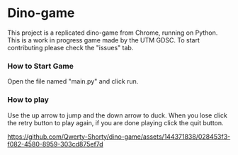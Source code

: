 # Dino-game
This project is a replicated dino-game from Chrome, running on Python. This is a work in progress game made by the UTM GDSC.
To start contributing please check the "issues" tab.

### How to Start Game
Open the file named "main.py" and click run.

### How to play
Use the up arrow to jump and the down arrow to duck. When you lose click the retry button to play again, if you are done playing click the quit button.



https://github.com/Qwerty-Shorty/dino-game/assets/144371838/028453f3-f082-4580-8959-303cd875ef7d





